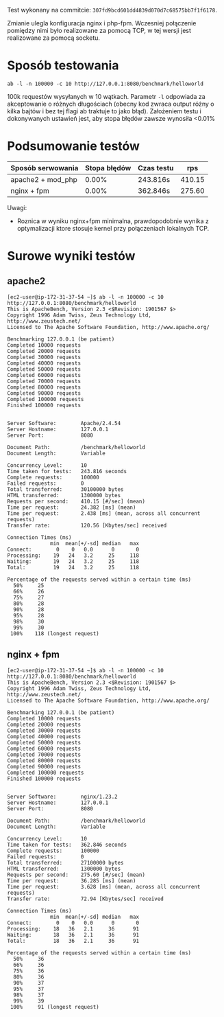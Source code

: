 Test wykonany na commitcie: `307fd9bcd601dd4839d070d7c68575bb7f1f6178`.

Zmianie ulegla konfiguracja nginx i php-fpm. Wczesniej połączenie pomiędzy nimi było realizowane za pomocą TCP, w tej wersji jest realizowane za pomocą socketu.

# Sposób testowania
```
ab -l -n 100000 -c 10 http://127.0.0.1:8080/benchmark/helloworld
```

100k requestów wysyłanych w 10 wątkach.
Parametr `-l` odpowiada za akceptowanie o różnych długościach (obecny kod zwraca output różny o kilka bajtów i bez tej flagi ab traktuje to jako błąd).
Założeniem testu i dokonywanych ustawień jest, aby stopa błędów zawsze wynosiła <0.01%

# Podsumowanie testów

| Sposób serwowania   | Stopa błędów | Czas testu | rps      |
| -----------------   | ------------ | ---------- | ---      |
| apache2 + mod\_php  | 0.00%        | 243.816s   | 410.15   |
| nginx + fpm         | 0.00%        | 362.846s   | 275.60   |

Uwagi:
- Roznica w wyniku nginx+fpm minimalna, prawdopodobnie wynika z optymalizacji ktore stosuje kernel przy połączeniach lokalnych TCP.

# Surowe wyniki testów

## apache2

```
[ec2-user@ip-172-31-37-54 ~]$ ab -l -n 100000 -c 10 http://127.0.0.1:8080/benchmark/helloworld
This is ApacheBench, Version 2.3 <$Revision: 1901567 $>
Copyright 1996 Adam Twiss, Zeus Technology Ltd, http://www.zeustech.net/
Licensed to The Apache Software Foundation, http://www.apache.org/

Benchmarking 127.0.0.1 (be patient)
Completed 10000 requests
Completed 20000 requests
Completed 30000 requests
Completed 40000 requests
Completed 50000 requests
Completed 60000 requests
Completed 70000 requests
Completed 80000 requests
Completed 90000 requests
Completed 100000 requests
Finished 100000 requests


Server Software:        Apache/2.4.54
Server Hostname:        127.0.0.1
Server Port:            8080

Document Path:          /benchmark/helloworld
Document Length:        Variable

Concurrency Level:      10
Time taken for tests:   243.816 seconds
Complete requests:      100000
Failed requests:        0
Total transferred:      30100000 bytes
HTML transferred:       1300000 bytes
Requests per second:    410.15 [#/sec] (mean)
Time per request:       24.382 [ms] (mean)
Time per request:       2.438 [ms] (mean, across all concurrent requests)
Transfer rate:          120.56 [Kbytes/sec] received

Connection Times (ms)
              min  mean[+/-sd] median   max
Connect:        0    0   0.0      0       0
Processing:    19   24   3.2     25     118
Waiting:       19   24   3.2     25     118
Total:         19   24   3.2     25     118

Percentage of the requests served within a certain time (ms)
  50%     25
  66%     26
  75%     27
  80%     28
  90%     28
  95%     28
  98%     30
  99%     30
 100%    118 (longest request)
```

## nginx + fpm

```
[ec2-user@ip-172-31-37-54 ~]$ ab -l -n 100000 -c 10 http://127.0.0.1:8080/benchmark/helloworld
This is ApacheBench, Version 2.3 <$Revision: 1901567 $>
Copyright 1996 Adam Twiss, Zeus Technology Ltd, http://www.zeustech.net/
Licensed to The Apache Software Foundation, http://www.apache.org/

Benchmarking 127.0.0.1 (be patient)
Completed 10000 requests
Completed 20000 requests
Completed 30000 requests
Completed 40000 requests
Completed 50000 requests
Completed 60000 requests
Completed 70000 requests
Completed 80000 requests
Completed 90000 requests
Completed 100000 requests
Finished 100000 requests


Server Software:        nginx/1.23.2
Server Hostname:        127.0.0.1
Server Port:            8080

Document Path:          /benchmark/helloworld
Document Length:        Variable

Concurrency Level:      10
Time taken for tests:   362.846 seconds
Complete requests:      100000
Failed requests:        0
Total transferred:      27100000 bytes
HTML transferred:       1300000 bytes
Requests per second:    275.60 [#/sec] (mean)
Time per request:       36.285 [ms] (mean)
Time per request:       3.628 [ms] (mean, across all concurrent requests)
Transfer rate:          72.94 [Kbytes/sec] received

Connection Times (ms)
              min  mean[+/-sd] median   max
Connect:        0    0   0.0      0       0
Processing:    18   36   2.1     36      91
Waiting:       18   36   2.1     36      91
Total:         18   36   2.1     36      91

Percentage of the requests served within a certain time (ms)
  50%     36
  66%     36
  75%     36
  80%     36
  90%     37
  95%     37
  98%     37
  99%     39
 100%     91 (longest request)
```
